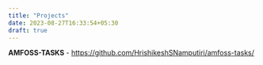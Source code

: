 ```yaml
---
title: "Projects"
date: 2023-08-27T16:33:54+05:30
draft: true
---
```


**AMFOSS-TASKS** -
https://github.com/HrishikeshSNamputiri/amfoss-tasks/